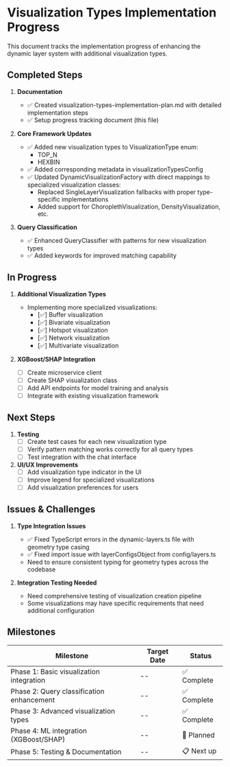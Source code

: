# Visualization Types Implementation Progress

This document tracks the implementation progress of enhancing the dynamic layer system with additional visualization types.

## Completed Steps

1. **Documentation**
   - ✅ Created visualization-types-implementation-plan.md with detailed implementation steps
   - ✅ Setup progress tracking document (this file)

2. **Core Framework Updates**
   - ✅ Added new visualization types to VisualizationType enum:
     - TOP_N
     - HEXBIN
   - ✅ Added corresponding metadata in visualizationTypesConfig
   - ✅ Updated DynamicVisualizationFactory with direct mappings to specialized visualization classes:
     - Replaced SingleLayerVisualization fallbacks with proper type-specific implementations
     - Added support for ChoroplethVisualization, DensityVisualization, etc.

3. **Query Classification**
   - ✅ Enhanced QueryClassifier with patterns for new visualization types
   - ✅ Added keywords for improved matching capability

## In Progress

1. **Additional Visualization Types**
   - Implementing more specialized visualizations:
     - [✅] Buffer visualization
     - [✅] Bivariate visualization
     - [✅] Hotspot visualization
     - [✅] Network visualization
     - [✅] Multivariate visualization
   
2. **XGBoost/SHAP Integration**
   - [ ] Create microservice client
   - [ ] Create SHAP visualization class
   - [ ] Add API endpoints for model training and analysis
   - [ ] Integrate with existing visualization framework

## Next Steps

1. **Testing**
   - [ ] Create test cases for each new visualization type
   - [ ] Verify pattern matching works correctly for all query types
   - [ ] Test integration with the chat interface

2. **UI/UX Improvements**
   - [ ] Add visualization type indicator in the UI
   - [ ] Improve legend for specialized visualizations
   - [ ] Add visualization preferences for users

## Issues & Challenges

1. **Type Integration Issues**
   - ✅ Fixed TypeScript errors in the dynamic-layers.ts file with geometry type casing
   - ✅ Fixed import issue with layerConfigsObject from config/layers.ts
   - Need to ensure consistent typing for geometry types across the codebase

2. **Integration Testing Needed**
   - Need comprehensive testing of visualization creation pipeline
   - Some visualizations may have specific requirements that need additional configuration

## Milestones

| Milestone | Target Date | Status |
|---|---|---|
| Phase 1: Basic visualization integration | -- | ✅ Complete |
| Phase 2: Query classification enhancement | -- | ✅ Complete |
| Phase 3: Advanced visualization types | -- | ✅ Complete |
| Phase 4: ML integration (XGBoost/SHAP) | -- | 📅 Planned |
| Phase 5: Testing & Documentation | -- | 📋 Next up | 